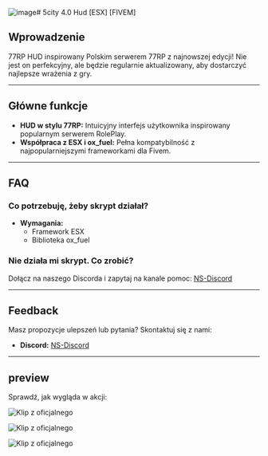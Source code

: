 ![image](https://github.com/user-attachments/assets/26358919-0ee0-46cd-adb1-ab2603dde8c4)# 5city 4.0 Hud [ESX] [FIVEM]

## Wprowadzenie
77RP HUD inspirowany Polskim serwerem 77RP z najnowszej edycji! Nie jest on perfekcyjny, ale będzie regularnie aktualizowany, aby dostarczyć najlepsze wrażenia z gry.

---

## Główne funkcje
- **HUD w stylu 77RP:** Intuicyjny interfejs użytkownika inspirowany popularnym serwerem RolePlay.
- **Współpraca z ESX i ox_fuel:** Pełna kompatybilność z najpopularniejszymi frameworkami dla Fivem.

---

## FAQ

### Co potrzebuję, żeby skrypt działał?
- **Wymagania:**
  - Framework ESX
  - Biblioteka ox_fuel



### Nie działa mi skrypt. Co zrobić?
Dołącz na naszego Discorda i zapytaj na kanale pomoc: [NS-Discord](https://discord.gg/vKj4qjBMTQ)

---

## Feedback
Masz propozycje ulepszeń lub pytania? Skontaktuj się z nami:
- **Discord:** [NS-Discord](https://discord.gg/vKj4qjBMTQ)

---

## preview 
Sprawdź, jak wygląda w akcji: 

![Klip z oficjalnego ](https://media.discordapp.net/attachments/1209266767285981205/1332488752551034944/0124_1.gif?ex=6795705b&is=67941edb&hm=18d6ec3975b0915f41d1c54d6af56ba958a4ab26b838308570406586c0df3ac8&=&width=380&height=676)

![Klip z oficjalnego ](https://media.discordapp.net/attachments/1209266767285981205/1332489125579985049/0124_11.gif?ex=679570b3&is=67941f33&hm=2c947d1c51fdfb1849d7edd83eb7ea4bc1f1858b3dd7d040c4d096e5f2ccd939&=&width=380&height=676)

![Klip z oficjalnego ](https://media.discordapp.net/attachments/1209266767285981205/1332471825971675278/image.png?ex=67956097&is=67940f17&hm=fa9902b3d0f2e322719ca1ad60872ef36ec8787af5205831717af796cc93478b&=&format=webp&quality=lossless&width=1440&height=189)







